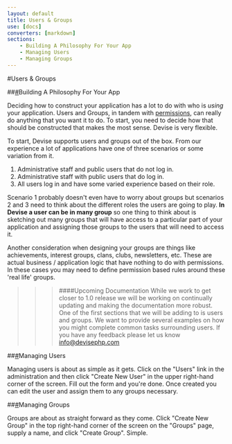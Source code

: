 ```yaml
---
layout: default
title: Users & Groups
use: [docs]
converters: [markdown]
sections:
    - Building A Philosophy For Your App
    - Managing Users
    - Managing Groups
---
```


#Users &amp; Groups

##<a name="building-a-philosophy-for-your-app" class="ia"></a>[#](#building-a-philosophy-for-your-app)Building A Philosophy For Your App

Deciding how to construct your application has a lot to do with who is _using_ your application. Users and Groups, in tandem with <a href="{{ site.url }}/docs/7-permissions">permissions</a>, can really do anything that you want it to do. To start, you need to decide how that should be constructed that makes the most sense. Devise is very flexible.

To start, Devise supports users and groups out of the box. From our experience a lot of applications have one of three scenarios or some variation from it.

1. Administrative staff and public users that do not log in.
1. Administrative staff with public users that do log in.
1. All users log in and have some varied experience based on their role.

Scenario 1 probably doesn't even have to worry about groups but scenarios 2 and 3 need to think about the different roles the users are going to play. **In Devise a user can be in many group** so one thing to think about is sketching out many groups that will have access to a particular part of your application and assigning those groups to the users that will need to access it.

Another consideration when designing your groups are things like achievements, interest groups, clans, clubs, newsletters, etc. These are actual business / application logic that have nothing to do with permissions. In these cases you may need to define permission based rules around these 'real life' groups.

>>>####Upcoming Documentation
>>>While we work to get closer to 1.0 release we will be working on continually updating and making the documentation more robust. One of the first sections that we will be adding to is users and groups. We want to provide several examples on how you might complete common tasks surrounding users. If you have any feedback please let us know [info@devisephp.com](mailto:info@devisephp.com)


##<a name="managing-users" class="ia"></a>[#](#managing-users)Managing Users

Managing users is about as simple as it gets. Click on the "Users" link in the administration and then click "Create New User" in the upper right-hand corner of the screen. Fill out the form and you're done. Once created you can edit the user and assign them to any groups necessary.


##<a name="managing-groups" class="ia"></a>[#](#managing-groups)Managing Groups

Groups are about as straight forward as they come. Click "Create New Group" in the top right-hand corner of the screen on the "Groups" page, supply a name, and click "Create Group". Simple.